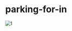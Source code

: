 # parking-for-in

![1](https://user-images.githubusercontent.com/108763119/178109882-b27910d4-fe3c-4d9d-b9c8-26e93bcf9b91.png)
